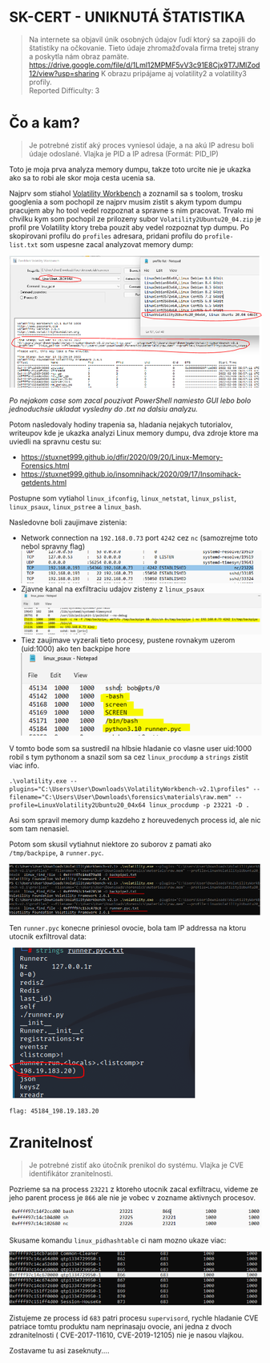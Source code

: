 # SK-CERT - UNIKNUTÁ ŠTATISTIKA
> Na internete sa objavil únik osobných údajov ľudí ktorý sa zapojili do štatistiky na očkovanie. Tieto údaje zhromažďovala firma tretej strany a poskytla nám obraz pamäte. https://drive.google.com/file/d/1Lml12MPMF5vV3c91E8Cjx9T7JMlZod12/view?usp=sharing
K obrazu pripájame aj volatility2 a volatility3 profily. </br>
Reported Difficulty: 3

# Čo a kam?	
> Je potrebné zistiť aký proces vyniesol údaje, a na akú IP adresu boli údaje odoslané.
Vlajka je PID a IP adresa (Formát: PID_IP)

Toto je moja prva analyza memory dumpu, takze toto urcite nie je ukazka ako sa to robi ale skor moja cesta ucenia sa.

Najprv som stiahol [Volatility Workbench](https://www.osforensics.com/tools/volatility-workbench.html) a zoznamil sa s toolom, trosku googlenia a som pochopil ze najprv musim zistit s akym typom dumpu pracujem aby ho tool vedel rozpoznat a spravne s nim pracovat. Trvalo mi chvilku kym som pochopil ze prilozeny subor `Volatility2Ubuntu20_04.zip` je profil pre Volatility ktory treba pouzit aby vedel rozpoznat typ dumpu. Po skopirovani profilu do `profiles` adresara, pridani profilu do `profile-list.txt` som uspesne zacal analyzovat memory dump:

![](images/2022-03-13-10-32-58.png)

*Po nejakom case som zacal pouzivat PowerShell namiesto GUI lebo bolo jednoduchsie ukladat vysledny do .txt na dalsiu analyzu.*

Potom nasledovaly hodiny trapenia sa, hladania nejakych tutorialov, writeupov kde je ukazka analyzi Linux memory dumpu, dva zdroje ktore ma uviedli na spravnu cestu su:
* https://stuxnet999.github.io/dfir/2020/09/20/Linux-Memory-Forensics.html
* https://stuxnet999.github.io/insomnihack/2020/09/17/Insomihack-getdents.html

Postupne som vytiahol `linux_ifconfig`, `linux_netstat`, `linux_pslist`, `linux_psaux`, `linux_pstree` a `linux_bash`.

Nasledovne boli zaujimave zistenia:
* Network connection na `192.168.0.73` port `4242` cez `nc` (samozrejme toto nebol spravny flag)
  ![](images/2022-03-13-10-48-50.png)
* Zjavne kanal na exfiltraciu udajov zisteny z `linux_psaux`
  ![](images/2022-03-13-10-52-11.png)
* Tiez zaujimave vyzerali tieto procesy, pustene rovnakym uzerom (uid:1000) ako ten backpipe hore
  ![](images/2022-03-13-10-59-59.png)

V tomto bode som sa sustredil na hlbsie hladanie co vlasne user uid:1000 robil s tym pythonom a snazil som sa cez `linux_procdump` a `strings` zistit viac info. 
```
.\volatility.exe --plugins="C:\Users\User\Downloads\VolatilityWorkbench-v2.1\profiles" --filename="C:\Users\User\Downloads\forensics\materials\raw.mem" --profile=LinuxVolatility2Ubuntu20_04x64 linux_procdump -p 23221 -D .
```
Asi som spravil memory dump kazdeho z horeuvedenych process id, ale nic som tam nenasiel.

Potom som skusil vytiahnut niektore zo suborov z pamati ako `/tmp/backpipe`, a `runner.pyc`. 

![](images/2022-03-13-11-12-07.png)

Ten `runner.pyc` konecne priniesol ovocie, bola tam IP addressa na ktoru utocnik exfiltroval data:

![](images/2022-03-13-11-14-20.png)

```
flag: 45184_198.19.183.20
```

# Zranitelnosť
> Je potrebné zistiť ako útočník prenikol do systému.
Vlajka je CVE identifikátor zranitelnosti.

Pozrieme sa na process `23221` z ktoreho utocnik zacal exfiltracu, videme ze jeho parent process je `866` ale nie je vobec v zozname aktivnych procesov.

![](images/2022-04-05-18-01-44.png)

Skusame komandu `linux_pidhashtable` ci nam mozno ukaze viac:

![](images/2022-04-05-18-11-01.png)

Zistujeme ze process id `683` patri procesu `supervisord`, rychle hladanie CVE patriace tomtu produktu nam neprinasaju ovocie, ani jedna z dvoch zdranitelnosti (	CVE-2017-11610, CVE-2019-12105) nie je nasou vlajkou.

Zostavame tu asi zaseknuty....
